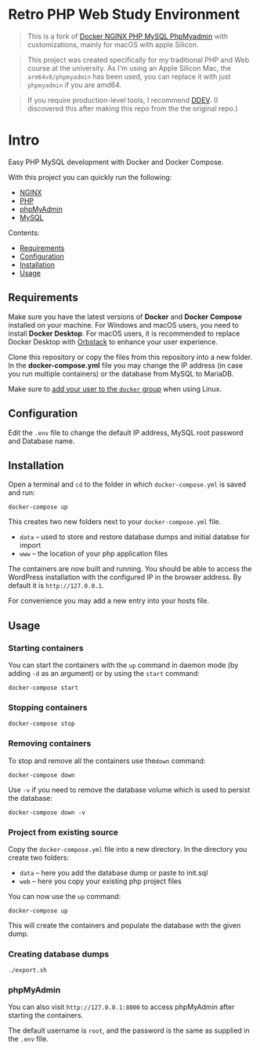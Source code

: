 # Retro PHP Web Study Environment

> This is a fork of [Docker NGINX PHP MySQL PhpMyadmin](https://github.com/rzrokon/Docker-NGINX-PHP-MySQL-PhpMyadmin) with customizations, mainly for macOS with apple Silicon. 

> This project was created specifically for my traditional PHP and Web course at the university. As I'm using an Apple Silicon Mac, the `arm64v8/phpmyadmin` has been used, you can replace it with just `phpmyadmin` if you are amd64.

> If you require production-level tools, I recommend [DDEV](https://ddev.com/). (I discovered this after making this repo from the the original  repo.)


# Intro

Easy PHP MySQL development with Docker and Docker Compose.

With this project you can quickly run the following:

- [NGINX](https://hub.docker.com/_/nginx)
- [PHP](https://hub.docker.com/_/php)
- [phpMyAdmin](https://hub.docker.com/r/phpmyadmin/phpmyadmin/)
- [MySQL](https://hub.docker.com/_/mysql/)

Contents:

- [Requirements](#requirements)
- [Configuration](#configuration)
- [Installation](#installation)
- [Usage](#usage)

## Requirements

Make sure you have the latest versions of **Docker** and **Docker Compose** installed on your machine. For Windows and macOS users, you need to install **Docker Desktop**. For macOS users, it is recommended to replace Docker Desktop with [Orbstack](https://orbstack.dev/) to enhance your user experience.


Clone this repository or copy the files from this repository into a new folder. In the **docker-compose.yml** file you may change the IP address (in case you run multiple containers) or the database from MySQL to MariaDB.

Make sure to [add your user to the `docker` group](https://docs.docker.com/install/linux/linux-postinstall/#manage-docker-as-a-non-root-user) when using Linux.

## Configuration

Edit the `.env` file to change the default IP address, MySQL root password and Database name.

## Installation

Open a terminal and `cd` to the folder in which `docker-compose.yml` is saved and run:

```
docker-compose up
```

This creates two new folders next to your `docker-compose.yml` file.

* `data` – used to store and restore database dumps and initial databse for import
* `www` – the location of your php application files

The containers are now built and running. You should be able to access the WordPress installation with the configured IP in the browser address. By default it is `http://127.0.0.1`.

For convenience you may add a new entry into your hosts file.

## Usage

### Starting containers

You can start the containers with the `up` command in daemon mode (by adding `-d` as an argument) or by using the `start` command:

```
docker-compose start
```

### Stopping containers

```
docker-compose stop
```

### Removing containers

To stop and remove all the containers use the`down` command:

```
docker-compose down
```

Use `-v` if you need to remove the database volume which is used to persist the database:

```
docker-compose down -v
```

### Project from existing source

Copy the `docker-compose.yml` file into a new directory. In the directory you create two folders:

* `data` – here you add the database dump or paste to init.sql
* `web` – here you copy your existing php project files

You can now use the `up` command:

```
docker-compose up
```

This will create the containers and populate the database with the given dump.


### Creating database dumps

```
./export.sh
```


### phpMyAdmin

You can also visit `http://127.0.0.1:8000` to access phpMyAdmin after starting the containers.

The default username is `root`, and the password is the same as supplied in the `.env` file.
